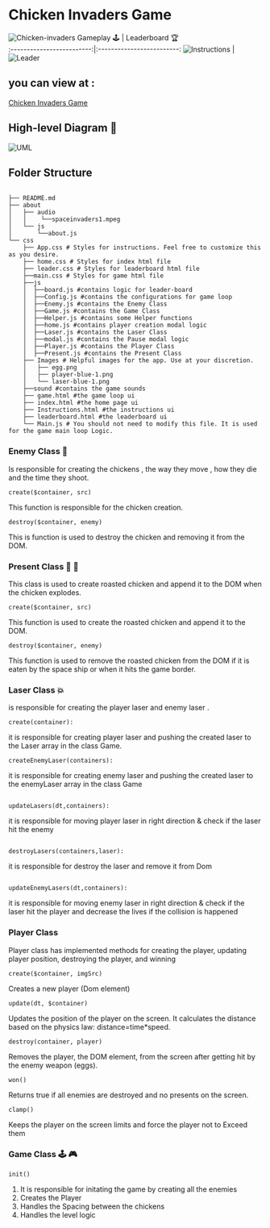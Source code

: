 # Chicken Invaders Game

![Chicken-invaders](/Images/chicken.png)
Gameplay :joystick: | Leaderboard :trophy:	
:-------------------------:|:-------------------------:
![Instructions](/Images/Gameplay.gif) | ![Leader](Images/Leader.gif)

## you can view at :

[Chicken Invaders Game](https://chicken-invaders.netlify.app/)

## High-level Diagram :monocle_face:

![UML](Images/UML.jpg)

## Folder Structure

```

├── README.md
├── about
│   ├── audio
│   │    └──spaceinvaders1.mpeg
│   └── js
│       └──about.js
└── css
    ├── App.css # Styles for instructions. Feel free to customize this as you desire.
    ├── home.css # Styles for index html file
    ├── leader.css # Styles for leaderboard html file
    ├──main.css # Styles for game html file
    ├──js
    │  ├──board.js #contains logic for leader-board
    │  ├──Config.js #contains the configurations for game loop
    │  ├──Enemy.js #contains the Enemy Class
    │  ├──Game.js #contains the Game Class
    │  ├──Helper.js #contains some Helper functions
    │  ├──home.js #contains player creation modal logic
    │  ├──Laser.js #contains the Laser Class
    │  ├──modal.js #contains the Pause modal logic
    │  ├──Player.js #contains the Player Class
    │  ├──Present.js #contains the Present Class
    ├── Images # Helpful images for the app. Use at your discretion.
    │   ├── egg.png
    │   ├── player-blue-1.png
    │   └── laser-blue-1.png
    ├──sound #contains the game sounds
    ├── game.html #the game loop ui
    ├── index.html #the home page ui
    ├── Instructions.html #the instructions ui
    ├── leaderboard.html #the leaderboard ui
    └── Main.js # You should not need to modify this file. It is used for the game main loop Logic.
```

### Enemy Class :chicken:

Is responsible for creating the chickens , the way they move , how they die and the time they shoot.

```
create($container, src)
```

This function is responsible for the chicken creation.

```
destroy($container, enemy)
```

This is function is used to destroy the chicken and removing it from the DOM.

### Present Class :tada: :poultry_leg:

This class is used to create roasted chicken and append it to the DOM when the chicken explodes.

```
create($container, src)
```

This function is used to create the roasted chicken and append it to the DOM.

```
destroy($container, enemy)
```

This function is used to remove the roasted chicken from the DOM if it is eaten by the space ship or when it hits the game border.

### Laser Class :boom:

is responsible for creating the player laser and enemy laser .

```
create(container):
```

it is responsible for creating player laser and pushing the created laser to the Laser array in the class Game.

```
createEnemyLaser(containers):

```

it is responsible for creating enemy laser and pushing the created laser to the enemyLaser array in the class Game

```

updateLasers(dt,containers):

```

it is responsible for moving player laser in right direction & check if the laser hit the enemy

```

destroyLasers(containers,laser):

```

it is responsible for destroy the laser and remove it from Dom

```

updateEnemyLasers(dt,containers):

```

it is responsible for moving enemy laser in right direction & check if the laser hit the player and decrease the lives if the collision is happened

### Player Class

Player class has implemented methods for creating the player, updating player position, destroying the player, and winning

```
create($container, imgSrc)
```

Creates a new player (Dom element)

```
update(dt, $container)
```

Updates the position of the player on the screen. It calculates the distance based on the physics law: distance=time\*speed.

```
destroy(container, player)
```

Removes the player, the DOM element, from the screen after getting hit by the enemy weapon (eggs).

```
won()
```

Returns true if all enemies are destroyed and no presents on the screen.

```
clamp()
```

Keeps the player on the screen limits and force the player not to Exceed them

### Game Class :joystick: :video_game:

```
init()
```

1. It is responsible for initating the game by creating all the enemies
2. Creates the Player
3. Handles the Spacing between the chickens
4. Handles the level logic
